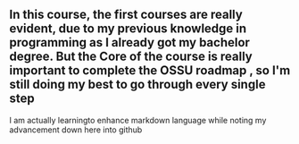 In this course, the first courses are really evident, due to my previous knowledge in programming as I already got my bachelor degree. But the Core of the course is really important to complete the OSSU roadmap , so I'm still doing my best to go through every single step 
-
I am actually learningto enhance markdown language while noting my advancement down here into github 
